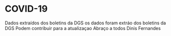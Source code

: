 # COVID-19
Dados extraídos dos boletins da DGS
os dados  foram extráo dos  boletins da DGS
Podem contribuir  para a atualizaçao
Abraço a todos
Dinis Fernandes
